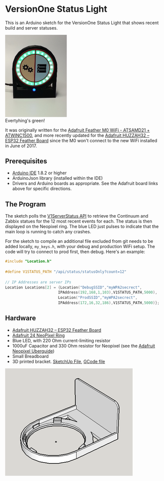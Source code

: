 # VersionOne Status Light
This is an Arduino sketch for the VersionOne Status Light that shows recent build and server statuses.

<img src="./Doc/V1StatusLight.jpg" width="200"><br/>
Evertyhing's green!

It was originally written for the [Adafruit Feather M0 WiFi - ATSAMD21 + ATWINC1500](https://www.adafruit.com/product/3010), and more recently updated for the [Adafruit HUZZAH32 – ESP32 Feather Board](https://www.adafruit.com/product/3405) since the M0 won't connect to the new WiFi installed in June of 2017.
## Prerequisites
* [Arduino IDE](https://www.arduino.cc/en/Main/Software) 1.8.2 or higher
* ArduinoJson library (installed within the IDE)
* Drivers and Arduino boards as appropriate.  See the Adafruit board links above for specific directions.
## The Program
The sketch polls the [V1ServerStatus API](https://github.com/versionone/V1ServerStatus) to retrieve the Continuum and Zabbix statues for the 12 most recent events for each.  The status is then displayed on the Neopixel ring.  The blue LED just pulses to indicate that the main loop is running to catch any crashes.

For the sketch to compile an additional file excluded from git needs to be added locally, `my_keys.h`, with your debug and production WiFi setup.  The code will try to connect to prod first, then debug.  Here's an example:

```c
#include "Location.h"

#define V1STATUS_PATH "/api/status/statusOnly?count=12"

// IP Addresses are server IPs
Location Locations[2] = {Location("DebugSSID","myWPA2secrect",
                        IPAddress(192,168,1,103),V1STATUS_PATH,5000),
                        Location("ProdSSID","myWPA2secrect",
                        IPAddress(172,16,32,186),V1STATUS_PATH,5000)};
```
## Hardware
* [Adafruit HUZZAH32 – ESP32 Feather Board](https://www.adafruit.com/product/3405)
* [Adafruit 24 NeoPixel Ring](https://www.adafruit.com/product/1586)
* Blue LED, with 220 Ohm current-limiting resistor
* 1000uF Capacitor and 330 Ohm resistor for Neopixel (see the [Adafruit Neopixel Uberguide](https://learn.adafruit.com/adafruit-neopixel-uberguide/best-practices))
* Small Breadboard
* 3D printed bracket.  [SketchUp File](./Doc/24Neopixel.skp), [GCode file](./Doc/24Neopixel.gcode)

![NeoPixel24Model](./Doc/24NeoPixel.PNG)
